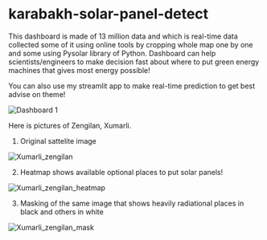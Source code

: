 # karabakh-solar-panel-detect

This dashboard is made of 13 million data and which is real-time data collected some of it using online tools by cropping whole map one by one and some using Pysolar library of Python. Dashboard can help scientists/engineers to make decision fast about where to put green energy machines that gives most energy possible! 

You can also use my streamlit app to make real-time prediction to get best advise on theme!

![Dashboard 1](https://user-images.githubusercontent.com/96943993/210611758-8e77900f-b9c1-40b4-b05e-e73832f41974.png)


Here is pictures of Zengilan, Xumarli. 
1. Original sattelite image

![Xumarli_zengilan](https://user-images.githubusercontent.com/96943993/210813393-426fa74b-2ea5-4818-b34a-195f750bdf23.jpg)


2. Heatmap shows available optional places to put solar panels!   

![Xumarli_zengilan_heatmap](https://user-images.githubusercontent.com/96943993/210813405-e816a187-d12f-4793-a41b-5c683855e606.jpg)


3. Masking of the same image that shows heavily radiational places in black and others in white 

![Xumarli_zengilan_mask](https://user-images.githubusercontent.com/96943993/210813410-6f8ef289-d8c1-4995-9b30-0cd74b930ead.jpg)
